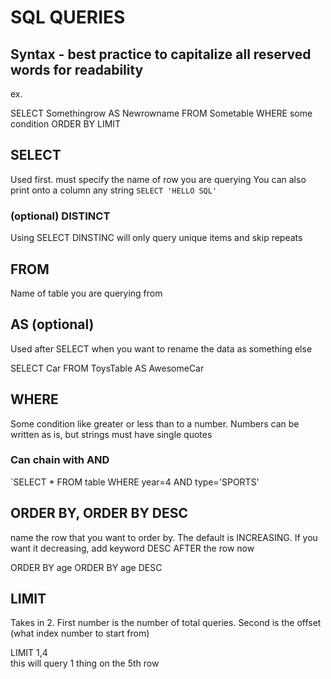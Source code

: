 # SQL QUERIES

## Syntax - best practice to capitalize all reserved words for readability

ex. 

SELECT Somethingrow 
AS Newrowname
FROM Sometable
WHERE some condition
ORDER BY 
LIMIT 



## SELECT 

Used first. must specify the name of row you are querying
You can also print onto a column any string `SELECT 'HELLO SQL'`

### (optional) DISTINCT


Using SELECT DINSTINC will only query unique items and skip repeats


## FROM
Name of table you are querying from

## AS (optional)

Used after SELECT when you want to rename the data as something else

SELECT Car 
FROM ToysTable
AS AwesomeCar

## WHERE

Some condition like greater or less than to a number.
Numbers can be written as is, but strings must have single quotes

### Can chain with AND

`SELECT * FROM table WHERE year=4 AND type='SPORTS'
 
## ORDER BY, ORDER BY DESC
name the row that you want to order by. The default is INCREASING. If you want it decreasing, add keyword DESC AFTER the row now

ORDER BY age 
ORDER BY age DESC

## LIMIT   

Takes in 2. First number is the number of total queries. Second is the offset (what index number to start from)

LIMIT 1,4  
this will query 1 thing on the 5th row
